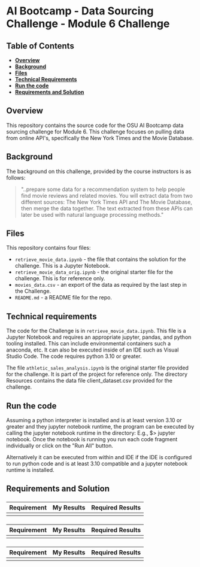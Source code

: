 # AI Bootcamp - Data Sourcing Challenge - Module 6 Challenge

## Table of Contents
*  [**Overview**](#overview)
*  [**Background**](#background)
*  [**Files**](#files)
*  [**Technical Requirements**](#technical-requirements)
*  [**Run the code**](#run-the-code)
*  [**Requirements and Solution**](#requirements-and-solution)

## Overview
This repository contains the source code for the OSU AI Bootcamp data sourcing challenge for Module 6. This challenge focuses on pulling data from online API's, specifically the New York Times and the Movie Database.

## Background
The background on this challenge, provided by the course instructors is as follows:
>"..prepare some data for a recommendation system to help people find movie reviews and related movies. You will extract data from two different sources: The New York Times API and The Movie Database, then merge the data together. The text extracted from these APIs can later be used with natural language processing methods."

## Files
This repository contains four files:
* `retrieve_movie_data.ipynb` - the file that contains the solution for the challenge. This is a Jupyter Notebook.
* `retrieve_movie_data_orig.ipynb` - the original starter file for the challenge. This is for reference only.
* `movies_data.csv` - an export of the data as required by the last step in the Challenge.
* `README.md` - a README file for the repo.

## Technical requirements
The code for the Challenge is in `retrieve_movie_data.ipynb`. This file is a Jupyter Notebook and requires an appropriate jupyter, pandas, and python tooling installed. This can include environmental containers such a anaconda, etc. It can also be executed inside of an IDE such as Visual Studio Code. The code requires python 3.10 or greater.

The file `athletic_sales_analysis.ipynb` is the original starter file provided for the challenge. It is part of the project for reference only. The directory Resources contains the data file client_dataset.csv provided for the challenge.

## Run the code
Assuming a python interpreter is installed and is at least version 3.10 or greater and they jupyter notebook runtime, the program can be executed by calling the jupyter notebook runtime in the directory: E.g., $> jupyter notebook. Once the notebook is running you run each code fragment individually or click on the "Run All" button.

Alternatively it can be executed from within and IDE if the IDE is configured to run python code and is at least 3.10 compatible and a jupyter notebook runtime is installed.

## Requirements and Solution
###
| Requirement | My Results | Required Results |
| ----------- | ---------- | ---------------- |
| | | |

###
| Requirement | My Results | Required Results |
| ----------- | ---------- | ---------------- |
| | | |


###
| Requirement | My Results | Required Results |
| ----------- | ---------- | ---------------- |
| | | |
